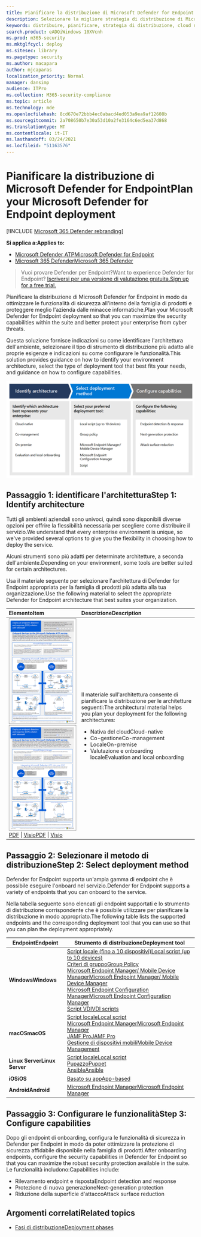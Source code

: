 ```yaml
---
title: Pianificare la distribuzione di Microsoft Defender for Endpoint
description: Selezionare la migliore strategia di distribuzione di Microsoft Defender for Endpoint per il proprio ambiente
keywords: distribuire, pianificare, strategia di distribuzione, cloud nativo, gestione, in locale, valutazione, onboarding, locale, Criteri di gruppo, criteri di gruppo, gestore endpoint, mem
search.product: eADQiWindows 10XVcnh
ms.prod: m365-security
ms.mktglfcycl: deploy
ms.sitesec: library
ms.pagetype: security
ms.author: macapara
author: mjcaparas
localization_priority: Normal
manager: dansimp
audience: ITPro
ms.collection: M365-security-compliance
ms.topic: article
ms.technology: mde
ms.openlocfilehash: 8cd670e72bbb4ec0abacd4ed053a9ea9af12608b
ms.sourcegitcommit: 2a708650b7e30a53d10a2fe3164c6ed5ea37d868
ms.translationtype: MT
ms.contentlocale: it-IT
ms.lasthandoff: 03/24/2021
ms.locfileid: "51163576"
---
```

# <a name="plan-your-microsoft-defender-for-endpoint-deployment"></a><span data-ttu-id="0c091-104">Pianificare la distribuzione di Microsoft Defender for Endpoint</span><span class="sxs-lookup"><span data-stu-id="0c091-104">Plan your Microsoft Defender for Endpoint deployment</span></span> 

[!INCLUDE [Microsoft 365 Defender rebranding](../../includes/microsoft-defender.md)]

<span data-ttu-id="0c091-105">**Si applica a:**</span><span class="sxs-lookup"><span data-stu-id="0c091-105">**Applies to:**</span></span>
- [<span data-ttu-id="0c091-106">Microsoft Defender ATP</span><span class="sxs-lookup"><span data-stu-id="0c091-106">Microsoft Defender for Endpoint</span></span>](https://go.microsoft.com/fwlink/p/?linkid=2154037)
- [<span data-ttu-id="0c091-107">Microsoft 365 Defender</span><span class="sxs-lookup"><span data-stu-id="0c091-107">Microsoft 365 Defender</span></span>](https://go.microsoft.com/fwlink/?linkid=2118804)

><span data-ttu-id="0c091-108">Vuoi provare Defender per Endpoint?</span><span class="sxs-lookup"><span data-stu-id="0c091-108">Want to experience Defender for Endpoint?</span></span> [<span data-ttu-id="0c091-109">Iscriversi per una versione di valutazione gratuita.</span><span class="sxs-lookup"><span data-stu-id="0c091-109">Sign up for a free trial.</span></span>](https://www.microsoft.com/microsoft-365/windows/microsoft-defender-atp?ocid=docs-wdatp-secopsdashboard-abovefoldlink) 


<span data-ttu-id="0c091-110">Pianificare la distribuzione di Microsoft Defender for Endpoint in modo da ottimizzare le funzionalità di sicurezza all'interno della famiglia di prodotti e proteggere meglio l'azienda dalle minacce informatiche.</span><span class="sxs-lookup"><span data-stu-id="0c091-110">Plan your Microsoft Defender for Endpoint deployment so that you can maximize the security capabilities within the suite and better protect your enterprise from cyber threats.</span></span>


<span data-ttu-id="0c091-111">Questa soluzione fornisce indicazioni su come identificare l'architettura dell'ambiente, selezionare il tipo di strumento di distribuzione più adatto alle proprie esigenze e indicazioni su come configurare le funzionalità.</span><span class="sxs-lookup"><span data-stu-id="0c091-111">This solution provides guidance on how to identify your environment architecture, select the type of deployment tool that best fits your needs, and guidance on how to configure capabilities.</span></span>


![Immagine del flusso di distribuzione](images/deployment-guide-plan.png)


## <a name="step-1-identify-architecture"></a><span data-ttu-id="0c091-113">Passaggio 1: identificare l'architettura</span><span class="sxs-lookup"><span data-stu-id="0c091-113">Step 1: Identify architecture</span></span>
<span data-ttu-id="0c091-114">Tutti gli ambienti aziendali sono univoci, quindi sono disponibili diverse opzioni per offrire la flessibilità necessaria per scegliere come distribuire il servizio.</span><span class="sxs-lookup"><span data-stu-id="0c091-114">We understand that every enterprise environment is unique, so we've provided several options to give you the flexibility in choosing how to deploy the service.</span></span>

<span data-ttu-id="0c091-115">Alcuni strumenti sono più adatti per determinate architetture, a seconda dell'ambiente.</span><span class="sxs-lookup"><span data-stu-id="0c091-115">Depending on your environment, some tools are better suited for certain architectures.</span></span> 

<span data-ttu-id="0c091-116">Usa il materiale seguente per selezionare l'architettura di Defender for Endpoint appropriata per la famiglia di prodotti più adatta alla tua organizzazione.</span><span class="sxs-lookup"><span data-stu-id="0c091-116">Use the following material to select the appropriate Defender for Endpoint architecture that best suites your organization.</span></span>

| <span data-ttu-id="0c091-117">Elemento</span><span class="sxs-lookup"><span data-stu-id="0c091-117">Item</span></span> | <span data-ttu-id="0c091-118">Descrizione</span><span class="sxs-lookup"><span data-stu-id="0c091-118">Description</span></span> |
|:-----|:-----|
|<span data-ttu-id="0c091-119">[![Immagine di scorrimento per la strategia di distribuzione di Defender for Endpoint](images/mdatp-deployment-strategy.png)](https://github.com/MicrosoftDocs/microsoft-365-docs/raw/public/microsoft-365/security/defender-endpoint/downloads/mdatp-deployment-strategy.pdf)</span><span class="sxs-lookup"><span data-stu-id="0c091-119">[![Thumb image for Defender for Endpoint deployment strategy](images/mdatp-deployment-strategy.png)](https://github.com/MicrosoftDocs/microsoft-365-docs/raw/public/microsoft-365/security/defender-endpoint/downloads/mdatp-deployment-strategy.pdf)</span></span><br/> <span data-ttu-id="0c091-120">[PDF](https://github.com/MicrosoftDocs/microsoft-365-docs/raw/public/microsoft-365/security/defender-endpoint/downloads/mdatp-deployment-strategy.pdf)  \| [Visio](https://github.com/MicrosoftDocs/microsoft-365-docs/raw/public/microsoft-365/security/defender-endpoint/downloads/mdatp-deployment-strategy.vsdx)</span><span class="sxs-lookup"><span data-stu-id="0c091-120">[PDF](https://github.com/MicrosoftDocs/microsoft-365-docs/raw/public/microsoft-365/security/defender-endpoint/downloads/mdatp-deployment-strategy.pdf)  \| [Visio](https://github.com/MicrosoftDocs/microsoft-365-docs/raw/public/microsoft-365/security/defender-endpoint/downloads/mdatp-deployment-strategy.vsdx)</span></span> | <span data-ttu-id="0c091-121">Il materiale sull'architettura consente di pianificare la distribuzione per le architetture seguenti:</span><span class="sxs-lookup"><span data-stu-id="0c091-121">The architectural material helps you plan your deployment for the following architectures:</span></span> <ul><li> <span data-ttu-id="0c091-122">Nativa del cloud</span><span class="sxs-lookup"><span data-stu-id="0c091-122">Cloud-native</span></span> </li><li> <span data-ttu-id="0c091-123">Co-gestione</span><span class="sxs-lookup"><span data-stu-id="0c091-123">Co-management</span></span> </li><li> <span data-ttu-id="0c091-124">Locale</span><span class="sxs-lookup"><span data-stu-id="0c091-124">On-premise</span></span></li><li><span data-ttu-id="0c091-125">Valutazione e onboarding locale</span><span class="sxs-lookup"><span data-stu-id="0c091-125">Evaluation and local onboarding</span></span></li>



## <a name="step-2-select-deployment-method"></a><span data-ttu-id="0c091-126">Passaggio 2: Selezionare il metodo di distribuzione</span><span class="sxs-lookup"><span data-stu-id="0c091-126">Step 2: Select deployment method</span></span>
<span data-ttu-id="0c091-127">Defender for Endpoint supporta un'ampia gamma di endpoint che è possibile eseguire l'onboard nel servizio.</span><span class="sxs-lookup"><span data-stu-id="0c091-127">Defender for Endpoint supports a variety of endpoints that you can onboard to the service.</span></span> 

<span data-ttu-id="0c091-128">Nella tabella seguente sono elencati gli endpoint supportati e lo strumento di distribuzione corrispondente che è possibile utilizzare per pianificare la distribuzione in modo appropriato.</span><span class="sxs-lookup"><span data-stu-id="0c091-128">The following table lists the supported endpoints and the corresponding deployment tool that you can use so that you can plan the deployment appropriately.</span></span>

| <span data-ttu-id="0c091-129">Endpoint</span><span class="sxs-lookup"><span data-stu-id="0c091-129">Endpoint</span></span>     | <span data-ttu-id="0c091-130">Strumento di distribuzione</span><span class="sxs-lookup"><span data-stu-id="0c091-130">Deployment tool</span></span>                       |
|--------------|------------------------------------------|
| <span data-ttu-id="0c091-131">**Windows**</span><span class="sxs-lookup"><span data-stu-id="0c091-131">**Windows**</span></span>  |  [<span data-ttu-id="0c091-132">Script locale (fino a 10 dispositivi)</span><span class="sxs-lookup"><span data-stu-id="0c091-132">Local script (up to 10 devices)</span></span>](configure-endpoints-script.md) <br>  [<span data-ttu-id="0c091-133">Criteri di gruppo</span><span class="sxs-lookup"><span data-stu-id="0c091-133">Group Policy</span></span>](configure-endpoints-gp.md) <br>  [<span data-ttu-id="0c091-134">Microsoft Endpoint Manager/ Mobile Device Manager</span><span class="sxs-lookup"><span data-stu-id="0c091-134">Microsoft Endpoint Manager/ Mobile Device Manager</span></span>](configure-endpoints-mdm.md) <br>   [<span data-ttu-id="0c091-135">Microsoft Endpoint Configuration Manager</span><span class="sxs-lookup"><span data-stu-id="0c091-135">Microsoft Endpoint Configuration Manager</span></span>](configure-endpoints-sccm.md) <br> [<span data-ttu-id="0c091-136">Script VDI</span><span class="sxs-lookup"><span data-stu-id="0c091-136">VDI scripts</span></span>](configure-endpoints-vdi.md)   |
| <span data-ttu-id="0c091-137">**macOS**</span><span class="sxs-lookup"><span data-stu-id="0c091-137">**macOS**</span></span>    | [<span data-ttu-id="0c091-138">Script locale</span><span class="sxs-lookup"><span data-stu-id="0c091-138">Local script</span></span>](mac-install-manually.md) <br> [<span data-ttu-id="0c091-139">Microsoft Endpoint Manager</span><span class="sxs-lookup"><span data-stu-id="0c091-139">Microsoft Endpoint Manager</span></span>](mac-install-with-intune.md) <br> [<span data-ttu-id="0c091-140">JAMF Pro</span><span class="sxs-lookup"><span data-stu-id="0c091-140">JAMF Pro</span></span>](mac-install-with-jamf.md) <br> [<span data-ttu-id="0c091-141">Gestione di dispositivi mobili</span><span class="sxs-lookup"><span data-stu-id="0c091-141">Mobile Device Management</span></span>](mac-install-with-other-mdm.md) |
| <span data-ttu-id="0c091-142">**Linux Server**</span><span class="sxs-lookup"><span data-stu-id="0c091-142">**Linux Server**</span></span> | [<span data-ttu-id="0c091-143">Script locale</span><span class="sxs-lookup"><span data-stu-id="0c091-143">Local script</span></span>](linux-install-manually.md) <br> [<span data-ttu-id="0c091-144">Pupazzo</span><span class="sxs-lookup"><span data-stu-id="0c091-144">Puppet</span></span>](linux-install-with-puppet.md) <br> [<span data-ttu-id="0c091-145">Ansible</span><span class="sxs-lookup"><span data-stu-id="0c091-145">Ansible</span></span>](linux-install-with-ansible.md)|
| <span data-ttu-id="0c091-146">**iOS**</span><span class="sxs-lookup"><span data-stu-id="0c091-146">**iOS**</span></span>      | [<span data-ttu-id="0c091-147">Basato su app</span><span class="sxs-lookup"><span data-stu-id="0c091-147">App-based</span></span>](ios-install.md)                                |
| <span data-ttu-id="0c091-148">**Android**</span><span class="sxs-lookup"><span data-stu-id="0c091-148">**Android**</span></span>  | [<span data-ttu-id="0c091-149">Microsoft Endpoint Manager</span><span class="sxs-lookup"><span data-stu-id="0c091-149">Microsoft Endpoint Manager</span></span>](android-intune.md)               | 



## <a name="step-3-configure-capabilities"></a><span data-ttu-id="0c091-150">Passaggio 3: Configurare le funzionalità</span><span class="sxs-lookup"><span data-stu-id="0c091-150">Step 3: Configure capabilities</span></span>
<span data-ttu-id="0c091-151">Dopo gli endpoint di onboarding, configura le funzionalità di sicurezza in Defender per Endpoint in modo da poter ottimizzare la protezione di sicurezza affidabile disponibile nella famiglia di prodotti.</span><span class="sxs-lookup"><span data-stu-id="0c091-151">After onboarding endpoints, configure the security capabilities in Defender for Endpoint so that you can maximize the robust security protection available in the suite.</span></span> <span data-ttu-id="0c091-152">Le funzionalità includono:</span><span class="sxs-lookup"><span data-stu-id="0c091-152">Capabilities include:</span></span>

- <span data-ttu-id="0c091-153">Rilevamento endpoint e risposta</span><span class="sxs-lookup"><span data-stu-id="0c091-153">Endpoint detection and response</span></span>
- <span data-ttu-id="0c091-154">Protezione di nuova generazione</span><span class="sxs-lookup"><span data-stu-id="0c091-154">Next-generation protection</span></span>
- <span data-ttu-id="0c091-155">Riduzione della superficie d'attacco</span><span class="sxs-lookup"><span data-stu-id="0c091-155">Attack surface reduction</span></span>


  
## <a name="related-topics"></a><span data-ttu-id="0c091-156">Argomenti correlati</span><span class="sxs-lookup"><span data-stu-id="0c091-156">Related topics</span></span>
- [<span data-ttu-id="0c091-157">Fasi di distribuzione</span><span class="sxs-lookup"><span data-stu-id="0c091-157">Deployment phases</span></span>](deployment-phases.md)
